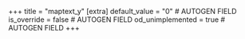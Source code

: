 +++
title = "maptext_y"
[extra]
default_value = "0" # AUTOGEN FIELD
is_override = false # AUTOGEN FIELD
od_unimplemented = true # AUTOGEN FIELD
+++